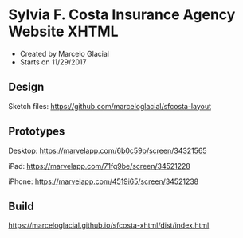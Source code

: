 # Sylvia F. Costa Insurance Agency Website XHTML

* Created by Marcelo Glacial
* Starts on 11/29/2017

## Design

Sketch files: <https://github.com/marceloglacial/sfcosta-layout>

## Prototypes

Desktop: <https://marvelapp.com/6b0c59b/screen/34321565>

iPad: <https://marvelapp.com/71fg9be/screen/34521228>

iPhone: <https://marvelapp.com/4519i65/screen/34521238>

## Build

<https://marceloglacial.github.io/sfcosta-xhtml/dist/index.html>

